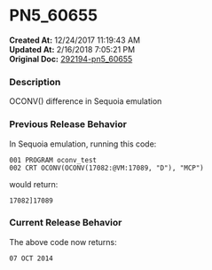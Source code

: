 # PN5_60655

**Created At:** 12/24/2017 11:19:43 AM  
**Updated At:** 2/16/2018 7:05:21 PM  
**Original Doc:** [292194-pn5_60655](https://docs.jbase.com/release-notes/292194-pn5_60655)  


### Description

OCONV() difference in Sequoia emulation



### Previous Release Behavior

In Sequoia emulation, running this code:

```
001 PROGRAM oconv_test
002 CRT OCONV(OCONV(17082:@VM:17089, "D"), "MCP")
```

would return:

```
17082]17089
```



### Current Release Behavior

The above code now returns:

```
07 OCT 2014
```
